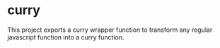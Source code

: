 # curry

This project exports a curry wrapper function to transform any regular javascript function into a curry function.